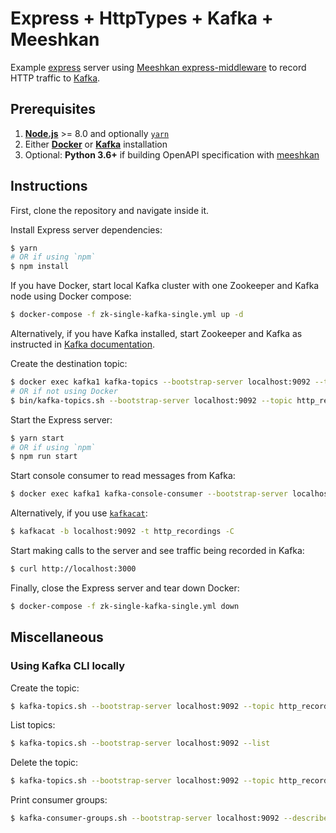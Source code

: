 # Express + HttpTypes + Kafka + Meeshkan

Example [express](https://expressjs.com/) server using [Meeshkan express-middleware](https://github.com/Meeshkan/express-middleware) to record HTTP traffic to [Kafka](https://kafka.apache.org/).

## Prerequisites

1. [**Node.js**](https://nodejs.org/en/download/) >= 8.0 and optionally [`yarn`](https://yarnpkg.com/)
1. Either [**Docker**](https://docs.docker.com/) or [**Kafka**](https://kafka.apache.org/quickstart#quickstart_download) installation
1. Optional: **Python 3.6+** if building OpenAPI specification with [meeshkan](https://github.com/meeshkan/meeshkan)

## Instructions

First, clone the repository and navigate inside it.

Install Express server dependencies:

```bash
$ yarn
# OR if using `npm`
$ npm install
```

If you have Docker, start local Kafka cluster with one Zookeeper and Kafka node using Docker compose:

```bash
$ docker-compose -f zk-single-kafka-single.yml up -d
```

Alternatively, if you have Kafka installed, start Zookeeper and Kafka as instructed in [Kafka documentation](https://kafka.apache.org/quickstart#quickstart_startserver).

Create the destination topic:

```bash
$ docker exec kafka1 kafka-topics --bootstrap-server localhost:9092 --topic http_recordings --create --partitions 3 --replication-factor 1
# OR if not using Docker
$ bin/kafka-topics.sh --bootstrap-server localhost:9092 --topic http_recordings --create --partitions 3 --replication-factor 1
```

Start the Express server:

```bash
$ yarn start
# OR if using `npm`
$ npm run start
```

Start console consumer to read messages from Kafka:

```bash
$ docker exec kafka1 kafka-console-consumer --bootstrap-server localhost:9092 --topic http_recordings --from-beginning
```

Alternatively, if you use [`kafkacat`](https://github.com/edenhill/kafkacat):

```bash
$ kafkacat -b localhost:9092 -t http_recordings -C
```

Start making calls to the server and see traffic being recorded in Kafka:

```bash
$ curl http://localhost:3000
```

Finally, close the Express server and tear down Docker:

```bash
$ docker-compose -f zk-single-kafka-single.yml down
```

## Miscellaneous

### Using Kafka CLI locally

Create the topic:

```bash
$ kafka-topics.sh --bootstrap-server localhost:9092 --topic http_recordings --create --partitions 3 --replication-factor 1
```

List topics:

```bash
$ kafka-topics.sh --bootstrap-server localhost:9092 --list
```

Delete the topic:

```bash
$ kafka-topics.sh --bootstrap-server localhost:9092 --topic http_recordings --delete
```

Print consumer groups:

```bash
$ kafka-consumer-groups.sh --bootstrap-server localhost:9092 --describe --all-groups
```
